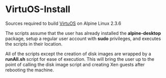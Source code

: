 # VirtuOS-Install
Sources required to build [VirtuOS](http://people.cs.vt.edu/~rnikola/?page_id=260) on Alpine Linux 2.3.6

The scripts assume that the user has already installed the <b>alpine-desktop</b> package, setup a regular user account with <b>sudo</b> privileges, and executes the scripts in their location.

All of the scripts except the creation of disk images are wrapped by a <b>runAll.sh</b> script for ease of execution. This will bring the user up to the point of calling the disk image script and creating Xen guests after rebooting the machine.
